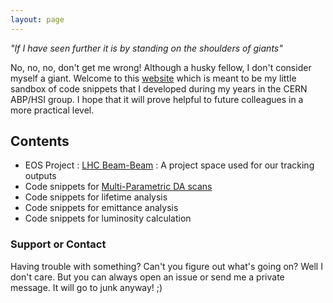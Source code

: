 ```yaml
---
layout: page
---
```



*"If I have seen further it is by standing on the shoulders of giants"*

No, no, no, don't get me wrong! Although a husky fellow, I don't consider myself a giant. Welcome to this [website](https://nkarast.github.io/nkarastAccelLegacy/) which is meant to be my little sandbox of code snippets that I developed during my years in the CERN ABP/HSI group. I hope that it will prove helpful to future colleagues in a more practical level.

## Contents

- EOS Project : [LHC Beam-Beam](eos_project/eos_project.md) : A project space used for our tracking outputs
- Code snippets for [Multi-Parametric DA scans](scan_scripts/scan_scripts.md)
- Code snippets for lifetime analysis
- Code snippets for emittance analysis
- Code snippets for luminosity calculation






### Support or Contact

Having trouble with something? Can't you figure out what's going on? Well I don't care. But you can always open an issue or send me a private message. It will go to junk anyway! ;)
